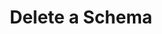 ---
title: Delete a Schema
excerpt: Delete a schema by its id.
api:
  file: openapi-(2).json
  operationId: delete_schema
hidden: false
---